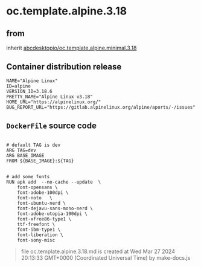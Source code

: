 # oc.template.alpine.3.18
## from
 inherit [abcdesktopio/oc.template.alpine.minimal.3.18](../oc.template.alpine.minimal.3.18)
## Container distribution release


``` 
NAME="Alpine Linux"
ID=alpine
VERSION_ID=3.18.6
PRETTY_NAME="Alpine Linux v3.18"
HOME_URL="https://alpinelinux.org/"
BUG_REPORT_URL="https://gitlab.alpinelinux.org/alpine/aports/-/issues"

```



## `DockerFile` source code

``` 

# default TAG is dev
ARG TAG=dev
ARG BASE_IMAGE
FROM ${BASE_IMAGE}:${TAG}


# add some fonts
RUN apk add  --no-cache --update  \
	font-opensans \
	font-adobe-100dpi \
	font-noto 	\
	font-ubuntu-nerd \
	font-dejavu-sans-mono-nerd \
	font-adobe-utopia-100dpi \
	font-xfree86-type1 \
	ttf-freefont \
	font-ibm-type1 \
	font-liberation \
	font-sony-misc

```



> file oc.template.alpine.3.18.md is created at Wed Mar 27 2024 20:13:33 GMT+0000 (Coordinated Universal Time) by make-docs.js
